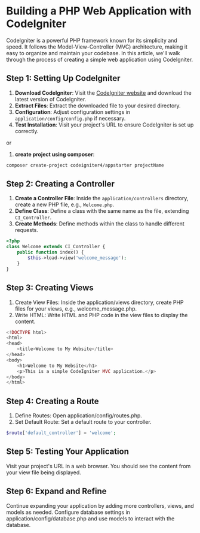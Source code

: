 # Building a PHP Web Application with CodeIgniter

CodeIgniter is a powerful PHP framework known for its simplicity and speed. It follows the Model-View-Controller (MVC) architecture, making it easy to organize and maintain your codebase. In this article, we'll walk through the process of creating a simple web application using CodeIgniter.

## Step 1: Setting Up CodeIgniter

1. **Download CodeIgniter**: Visit the [CodeIgniter website](https://codeigniter.com/) and download the latest version of CodeIgniter.
2. **Extract Files**: Extract the downloaded file to your desired directory.
3. **Configuration**: Adjust configuration settings in `application/config/config.php` if necessary.
4. **Test Installation**: Visit your project's URL to ensure CodeIgniter is set up correctly.

or

1. **create project using composer**:

```sh
composer create-project codeigniter4/appstarter projectName
```

## Step 2: Creating a Controller

1. **Create a Controller File**: Inside the `application/controllers` directory, create a new PHP file, e.g., `Welcome.php`.
2. **Define Class**: Define a class with the same name as the file, extending `CI_Controller`.
3. **Create Methods**: Define methods within the class to handle different requests.

```php
<?php
class Welcome extends CI_Controller {
    public function index() {
        $this->load->view('welcome_message');
    }
}
```

## Step 3: Creating Views

1. Create View Files: Inside the application/views directory, create PHP files for your views, e.g., welcome_message.php.
2. Write HTML: Write HTML and PHP code in the view files to display the content.

```php
<!DOCTYPE html>
<html>
<head>
    <title>Welcome to My Website</title>
</head>
<body>
    <h1>Welcome to My Website</h1>
    <p>This is a simple CodeIgniter MVC application.</p>
</body>
</html>
```

## Step 4: Creating a Route

1. Define Routes: Open application/config/routes.php.
2. Set Default Route: Set a default route to your controller.

```php
$route['default_controller'] = 'welcome';
```

## Step 5: Testing Your Application

Visit your project's URL in a web browser. You should see the content from your view file being displayed.

## Step 6: Expand and Refine

Continue expanding your application by adding more controllers, views, and models as needed. Configure database settings in application/config/database.php and use models to interact with the database.
